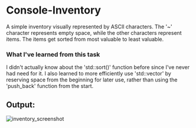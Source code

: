 # Console-Inventory
A simple inventory visually represented by ASCII characters. The '~' character represents empty space, while the other characters represent items. The items get sorted from most valuable to least valuable.

### What I've learned from this task
I didn't actually know about the 'std::sort()' function before since I've never had need for it. I also learned to more efficiently use 'std::vector' by reserving space from the beginning for later use, rather than using the 'push_back' function from the start.

## Output:
![inventory_screenshot](https://user-images.githubusercontent.com/31830553/68344786-2d46ff00-00f0-11ea-9c66-ff965ca409bc.png)
